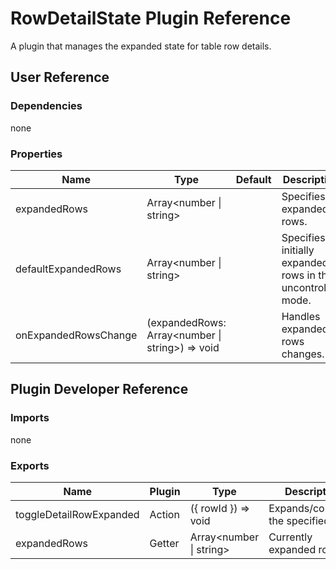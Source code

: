 # RowDetailState Plugin Reference

A plugin that manages the expanded state for table row details.

## User Reference

### Dependencies

none

### Properties

Name | Type | Default | Description
-----|------|---------|------------
expandedRows | Array&lt;number &#124; string&gt; | | Specifies expanded rows.
defaultExpandedRows | Array&lt;number &#124; string&gt; | | Specifies initially expanded rows in the uncontrolled mode.
onExpandedRowsChange | (expandedRows: Array&lt;number &#124; string&gt;) => void | | Handles expanded rows changes.

## Plugin Developer Reference

### Imports

none

### Exports

Name | Plugin | Type | Description
-----|--------|------|------------
toggleDetailRowExpanded | Action | ({ rowId }) => void | Expands/collapses the specified row.
expandedRows | Getter | Array&lt;number &#124; string&gt; | Currently expanded rows.
